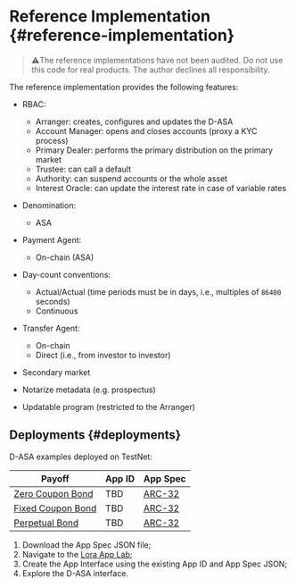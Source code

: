 # Reference Implementation {#reference-implementation}

> ⚠️The reference implementations have not been audited. Do not use this code for
> real products. The author declines all responsibility.

The reference implementation provides the following features:

- RBAC:
  - Arranger: creates, configures and updates the D-ASA
  - Account Manager: opens and closes accounts (proxy a KYC process)
  - Primary Dealer: performs the primary distribution on the primary market
  - Trustee: can call a default
  - Authority: can suspend accounts or the whole asset
  - Interest Oracle: can update the interest rate in case of variable rates

- Denomination:
  - ASA

- Payment Agent:
  - On-chain (ASA)

- Day-count conventions:
  - Actual/Actual (time periods must be in days, i.e., multiples of `86400` seconds)
  - Continuous

- Transfer Agent:
  - On-chain
  - Direct (i.e., from investor to investor)

- Secondary market

- Notarize metadata (e.g. prospectus)

- Updatable program (restricted to the Arranger)

## Deployments {#deployments}

D-ASA examples deployed on TestNet:

| Payoff                                          | App ID | App Spec                                                                                                                             |
|-------------------------------------------------|--------|--------------------------------------------------------------------------------------------------------------------------------------|
| [Zero Coupon Bond](./ref-zero-coupon-bond.md)   | TBD    | <a href="https://github.com/cusma/d-asa/blob/main/smart_contracts/artifacts/zero_coupon_bond/ZeroCouponBond.arc32.json">ARC-32</a>   |
| [Fixed Coupon Bond](./ref-fixed-coupon-bond.md) | TBD    | <a href="https://github.com/cusma/d-asa/blob/main/smart_contracts/artifacts/fixed_coupon_bond/FixedCouponBond.arc32.json">ARC-32</a> |
| [Perpetual Bond](./ref-perpetual-bond.md)       | TBD    | <a href="https://github.com/cusma/d-asa/blob/main/smart_contracts/artifacts/perpetual_bond/PerpetualBond.arc32.json">ARC-32</a>      |

1. Download the App Spec JSON file;
1. Navigate to the <a href="https://lora.algokit.io/testnet/app-lab">Lora App Lab</a>;
1. Create the App Interface using the existing App ID and App Spec JSON;
1. Explore the D-ASA interface.
